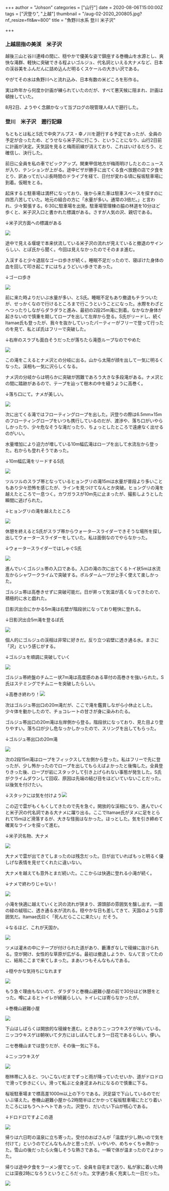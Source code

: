 +++
author = "Johson"
categories = ["山行"]
date = 2020-08-06T15:00:00Z
tags = ["沢登り", "上越"]
thumbnail = "/aug-02-2020_200805.jpg?nf_resize=fit&w=800"
title = "魚野川水系 登川 米子沢"

+++
### 上越屈指の美渓　米子沢

越後三山と谷川連峰の間に、穏やかで優美な姿で鎮座する巻機山を水源とし、爽快な滝群、軽快に突破できる程よいゴルジュ、代名詞といえる大ナメなど、日本の渓谷美をふんだんに詰め込んだ明るくスケールの大きい沢である。

やがてその水は魚野川へと流れ込み、日本有数の米どころを形作る。

実は昨年から何度か計画が練られていたのだが、すべて悪天候に阻まれ、計画は頓挫していた。

8月2日、ようやく念願かなって当ブログの現管理人4人で遡行した。

### 登川　米子沢　遡行記録

もともとは私とS氏で中央アルプス・幸ノ川を遡行する予定であったが、全員の予定が合ったため、どうせなら米子沢に行こう、ということになり、山行2日前に計画が決定。天気図を見ると梅雨前線が消えており、これはいけるだろう、と確信し、決行した。

前日に全員を私の車でピックアップ。関東甲信地方が梅雨明けしたとのニュースが入り、テンションが上がる。途中ピザが勝手に出てくる食べ放題の店で夕食をとり、訳あってだいぶ長時間のドライブを経て、日付が変わる頃に桜坂駐車場に到着。仮眠をとる。

起床すると駐車場は満杯になっており、後から来た車は駐車スペースを探すのに四苦八苦していた。地元の組合の方に「水量が多い。通常の3倍だ。」と言われ、少々緊張する。6:30に駐車場を出発。駐車場管理棟の脇の林道を10分ほど歩くと、米子沢入口と書かれた標識がある。さすが人気の沢、親切である。

↓米子沢方面への標識がある

![](/img/dscn9187.JPG?nf_resize=fit&w=800)

途中で見える堰堤で本来伏流している米子沢の流れが見えていると撤退のサインらしい、とぽ氏から聞く。今回は見えなかったのでそのまま進む。

入渓すると少々退屈なゴーロ歩きが続く。睡眠不足だったので、寝ぼけた身体の血を回して叩き起こすにはちょうどいい歩きであった。

↓ゴーロ歩き

![](/img/aug-02-2020_200807.jpg?nf_resize=fit&w=800)

前に来た時よりだいぶ水量が多い、とS氏。睡眠不足もあり撤退もチラついたが、せっかくなので行けるところまで行こうということになった。水際をわざとへつったりしながらダラダラと進み、最初の2段25m滝に到着。なかなか身体が起きないので慎重を期してロープを出して左岸から登る。S氏がリードし、続くItamae氏も登ったが、我々を抜かしていったパーティーがフリーで登って行ったのを見て、私とぽ氏はフリーで突破した。

↓右岸のスラブも面白そうだったが落ちたら滝壺ループなのでやめた

![](/img/dscn9192.JPG?nf_resize=fit&w=800)

この滝をこえるとナメ沢との分岐に出る。山から太陽が顔を出して一気に明るくなった。渓相も一気に沢らしくなる。

ナメ沢の分岐からは明らかに突破が困難であろう大きな多段滝がある。ナメ沢との間に踏跡があるので、テープを辿って樹木の中を縫うように高巻く。

↓落ち口にて。ナメが美しい。

![](/img/dscn9194.JPG?nf_resize=fit&w=800)

次に出てくる滝ではフローティングロープを出した。沢登りの際は6.5mm×15mのフローティングロープをいつも携行しているのだが、渡渉や、落ち口がいやらしかったり、少々危なそうな滝だったり、ちょっとしたところで遠慮なく出せるのがいい。

水量増加により迫力が増している10m幅広滝はロープを出して水流左から登った。右からも登れそうであった。

↓10m幅広滝をリードするS氏

![](/img/dscn9202.JPG?nf_resize=fit&w=800)

ツルツルのスラブ帯となっているヒョングリの滝15mは水量が普段より多いこともあり少々恐怖を感じたが、ラインを見つけてなんとか突破。ヒョングリの滝を越えたところで一息つく。カワガラスが10m先に止まったが、撮影しようとした瞬間に逃げられた。

↓ヒョングリの滝を越えたところ

![](/img/dscn9203.JPG?nf_resize=fit&w=800)

休憩を終えるとS氏がスラブ帯からウォータ―スライダーできそうな場所を探し出してウォータースライダーをしていた。私は面倒なのでやらなかった。

↓ウォータースライダーではしゃぐS氏

![](/img/dscn9207.JPG?nf_resize=fit&w=800)

進んでいくゴルジュ帯の入口である。入口の滝の次に出てくるトイ状5mは水流左からシャワークライムで突破する。ボルダームーブが上手く使えて楽しかった。

ゴルジュ帯は高巻きせずに突破可能だ。日が昇って気温が高くなってきたので、積極的に水と戯れた。

日影沢出合にかかる5m滝は右壁が階段状になっており軽快に登れる。

↓日影沢出合5m滝を登るぽ氏

![](/img/1111.jpg?nf_resize=fit&w=800)

個人的にゴルジュの渓相は非常に好きだ。反り立つ岩壁に透き通る水。まさに「沢」という感じがする。

↓ゴルジュを順調に突破していく

![](/img/aug_1-02-2020_200807.jpg?nf_resize=fit&w=800)

ゴルジュ帯終盤のチムニー状7m滝は高度感のある草付の高巻きを強いられた。S氏はステミングでチムニーを突破したらしい。

↓高巻き終わり！![](/img/aug_0-02-2020_200807.jpg?nf_resize=fit&w=800)

次はゴルジュ帯出口の20m滝だが、ここで滝を鑑賞しながら小休止とした。少々体を動かしたので、チョコレートの甘さが身に染みわたる。

ゴルジュ帯出口の20m滝は左岸側から登る。階段状になっており、見た目より登りやすい。落ち口が少し危なっかしかったので、スリングを出してもらった。

↓ゴルジュ帯出口の20m滝

![](/img/dscn9211.JPG?nf_resize=fit&w=800)

次の2段15m滝はロープをフィックスして左側から登った。私はフリーで先に登ったが、少し怖かったのでロープを出してもらえばよかったと後悔した。全員登りきった後、ロープが岩にスタックして引き上げられない事態が発生した。S氏がクライムダウンして回収、原因は先端の結び目をほどいていないことだった。以後気を付けたい。

↓スタックには気を付けよう![](/img/dscn9212.JPG?nf_resize=fit&w=800)

この辺で雲がもくもくしてきたので先を急ぐ。開放的な渓相になり、進んでいくと米子沢の代名詞である大ナメに躍り出る。ここでItamae氏がヌメに足をとられて15mほど滑落するが、大きな怪我はなかった。ほっとした。気を引き締めて確実なラインを探って進む。

↓米子沢名物、大ナメ

![](/img/aug_2-02-2020_200807.jpg?nf_resize=fit&w=800)

大ナメで雲が出てきてしまったのは残念だった。日が出ていればもっと明るく優しげな表情を見せてくれたに違いない。

大ナメを越えても意外とまだ続いた。ここからは快適に登れる小滝が続く。

↓ナメで終わりじゃない！

![](/img/aug_3-02-2020_200807.jpg?nf_resize=fit&w=800)

小滝を快適に越えていくと沢の流れが狭まり、源頭部の雰囲気を醸し出す。一面の緑の絨毯に、透き通る水が流れる。穏やかな日も差してきて、天国のような雰囲気だ。Itamae氏曰く「死んだらここに来たい」だそう。

↓なるほど、これが天国か。

![](/img/aug_4-02-2020_200807.jpg?nf_resize=fit&w=800)

ツメは灌木の中にテープが付けられた道があり、藪漕ぎなしで稜線に抜けられる。空が開け、女性的な草原が広がる。最初は撤退しようか、なんて言ってたのに、結局ここまで来てしまった。まあいつもそんなもんである。

↓穏やかな気持ちになれます

![](/img/dscn9220.JPG?nf_resize=fit&w=800)

もう急ぐ理由もないので、ダラダラと巻機山避難小屋の前で30分ほど休憩をとった。噂によるとトイレが綺麗らしい。トイレには寄らなかったが。

↓巻機山避難小屋

![](/img/dscn9222.JPG?nf_resize=fit&w=800)

下山はしばらくは開放的な稜線を進む。ときおりニッコウキスゲが咲いている。ニッコウキスゲは朝咲いて夕方にはしぼんでしまう一日花であるらしい。儚い。

ニセ巻機山までは登りだが、その後一気に下る。

↓ニッコウキスゲ

![](/img/dscn9223.JPG?nf_resize=fit&w=800)

樹林帯に入ると、ついこないだまでずっと雨が降っていたせいか、道がドロドロで滑って歩きにくい。滑って転ぶと全身泥まみれになるので慎重に下る。

桜坂駐車場まで標高差1000m以上の下りである。沢足袋で下山しているのでだいぶ堪えた。巻機山避難小屋から2時間半ほどかかって桜坂駐車場にたどり着いたころにはもうヘトヘトであった。沢登り、だいたい下山が核心である。

↓ドロドロですよこの道

![](/img/aug_5-02-2020_200807.jpg)

帰りは六日町の温泉に立ち寄った。受付のおばさんが「温度が少し熱いので気を付けて」というのでどんなもんかと思ったが、いやいや、めちゃくちゃ熱かった。雪山の後だったら火傷しそうな熱さである。一瞬で体が温まったのでよかった。

帰りは途中夕食をラーメン屋でとって、全員を自宅まで送り、私が家に着いた時には深夜2時になろうというところだった。文字通り長く充実した一日だった。

![](/img/dscn9206.JPG?nf_resize=fit&w=800)